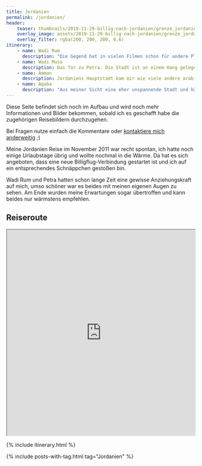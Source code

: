 ```yaml
---
title: Jordanien
permalink: /jordanien/
header:
    teaser: thumbnails/2019-11-29-billig-nach-jordanien/grenze_jordanien.jpg
    overlay_image: assets/2019-11-29-billig-nach-jordanien/grenze_jordanien.jpg
    overlay_filter: rgba(200, 200, 200, 0.6)
itinerary:
    - name: Wadi Rum
      description: "Die Gegend hat in vielen Filmen schon für andere Planeten hergehalten und wenn man dort ist weiß man auch warum: Sand soweit das Auge reicht und teilweise obskure Gesteinsformationen. Ich würde eine Übernachtung in einem der zahlreichen Camps in Mitten der Wüste und eine ganztägige Jeeptour empfehlen, beides war für mich ein atemberaubender Einstieg in den Jordanien Trip."
    - name: Wadi Musa
      description: Das Tor zu Petra. Die Stadt ist an einem Hang gelegen, so dass manch eine Unterkunft recht weit weg vom Eingang ist, was man bei der Wahl Herberge beachten sollte. Neben Petra gibt es auch noch einige andere Sehenswürdigkeiten in nahem Umkreis, so dass sich man hier leicht mehrere Tage verbringen kann. Ich hab 2 volle Tage in Petra verbracht, bin an diesen 40-50km gelaufen und hätte bestimmt noch mehr sehen können, man sollte also Zeit mitbringen. Es lohnt sich in jedem Fall, mal abgesehen von "Petra at Night", was ich nicht weiterempfehlen kann.
    - name: Amman
      description: Jordaniens Hauptstadt kam mir wie viele andere arabische Städte vor, dadurch aber eben leider auch nichts außergewöhnliches. Klar hat es einige Bauwerke die man besichtigen kann, würde dafür aber keinen Umweg machen und sollte man nur wenig Zeit haben, sollte man eher woanders mehr Zeit einplanen. Auf der Reise war Amman definitiv im Schatten von Wadi Rum und Petra, wobei ich dazu sagen muss, dass ich nicht in Jerasch war, was aber auch nochmal etliche Kilometer entfernt und ja nicht Amman ist.
    - name: Aqaba
      description: "Aus meiner Sicht eine eher unspannende Stadt und hätte ich keinen frühen Flug erwischen müssen, wäre ich dort vermutlich auch nicht abgestiegen. Prinzipiell hat Aqaba zwei große Vorteile:  Man kommt durch den Flughafen und die Grenze zu Israel gut hin bzw. weg, und es liegt am Roten Meer, was es für Bade- oder Tauchurlauber interessant macht. Eine Nacht hat für mich in jedem Fall ausgereicht."
---
```


<p class="notice--warning">
Diese Seite befindet sich noch im Aufbau und wird noch mehr Informationen und Bilder bekommen, sobald ich es geschafft habe die zugehörigen Reisebildern durchzugehen.

Bei Fragen nutze einfach die Kommentare oder <a href="/contact/">kontaktiere mich anderweitig</a> ;)
</p>

Meine Jordanien Reise im November 2011 war recht spontan, ich hatte noch einige Urlaubstage übrig und wollte nochmal in die Wärme. Da hat es sich angeboten, dass eine neue Billigflug-Verbindung gestartet ist und ich auf ein entsprechendes Schnäppchen gestoßen bin.

Wadi Rum und Petra hatten schon lange Zeit eine gewisse Anziehungskraft auf mich, umso schöner war es beides mit meinen eigenen Augen zu sehen. Am Ende wurden meine Erwartungen sogar übertroffen und kann beides nur wärmstens empfehlen.

## Reiseroute
<iframe src="https://www.google.com/maps/d/u/0/embed?mid=1zelho8Po0C_7WmvJIiQCA0Dpm5cOP0_1" width="100%" height="550px"></iframe>

{% include itinerary.html %}

{% include posts-with-tag.html tag="Jordanien" %}
